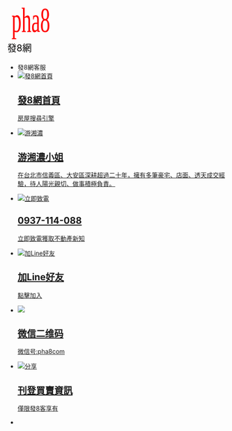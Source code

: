 <!DOCTYPE html><html lang='zh-Hant'><head><base href='http://www.pha8.com'><meta charset=utf-8><meta name=viewport content='width=device-width, initial-scale=1'><title>發8網客服</title><link rel=stylesheet href=css/jquery.mobile-1.4.5.min.css><script src=js/jquery-1.11.3.min.js></script><script src=js/jquery.mobile-1.4.5.min.js></script><link rel=stylesheet href=http://cdnjs.cloudflare.com/ajax/libs/fancybox/2.1.5/jquery.fancybox.min.css><script src=http://cdnjs.cloudflare.com/ajax/libs/fancybox/2.1.5/jquery.fancybox.min.js></script><link rel=stylesheet href=css/post.css><script src=js/post.js></script><script>ibacor_gp_streaming(ibacor_gp_username='101706716139184914461',ibacor_gp_key='AIzaSyCJmI2t0GRsljqu68dwe9Qkx-nCqA5UwoM');</script><script>(function(d,w,c){w.ChatraID='LeY4HiNv8ErEA8JZk';var s=d.createElement('script');w[c]=w[c]||function(){(w[c].q=w[c].q||[]).push(arguments);};s.async=1;s.src='js/pha8.js';if(d.head)d.head.appendChild(s);})(document,window,'Chatra');</script></head><body><div data-role=page id=p><div data-role=main class=ui-content><svg width='120px' viewBox='0 0 180 200' preserveAspectRatio='xMinYMin meet' alt='發8網'><text stroke='#000000' transform='matrix(39.07437776606912,0,0,8.156923455825222,-14338.057008832347,-2058.2324152222054) ' xml:space='preserve' text-anchor='middle' font-family='serif' font-size='24' id='svg_1' y='283.5' x='374.5' stroke-width='0' fill='#000000'/><text fill='#000000' stroke-width='0' x='0' y='282.95776' id='svg_2' font-size='24' font-family='serif' text-anchor='middle' xml:space='preserve' transform='matrix(12.766965961029744,0,0,16.932814691643525,-4750.275904215217,-4405.052472011568) ' stroke='#000000'></text><text fill='#ff0000' stroke-width='0' x='129.70083' y='123.312306' id='svg_4' font-size='24' font-family='serif' text-anchor='middle' xml:space='preserve' transform='matrix(2.8537607855649054,0,0,5.051805522262084,-289.03632743549923,-509.37308816367226) ' stroke='#000000'>pha8</text><text y='150' dy='1em' style='font-size:32px;' text-anchor='start'>發8網</text></svg><ul data-role=listview data-inset=true><li data-role=list-divider>發8網客服</li><li><a href='http://www.pha8.com' target=_blank><img src=yu-house.jpg alt='發8網首頁'><h2>發8網首頁</h2><p>房屋搜尋引擎</p></a></li><li><a href=http://www.yu-house.com target=_blank><img src=yu.jpg alt='游湘濃'><h2>游湘濃小姐</h2><p>在台北市信義區、大安區深耕超過二十年，擁有多筆豪宅、店面、透天成交經驗，待人陽光親切、做事積極負責。</p></a></li><li><a href='tel:0937114088' target=_blank><img src=call.png alt='立即致電'><h2>0937-114-088</h2><p>立即致電獲取不動產新知</p></a></li><li><a href='http://line.me/ti/p/V1gIAg-by7' target=_blank><img src=line.png alt='加Line好友'><h2>加Line好友</h2><p>點擊加入</p></a></li><li><a href='http://weixin.qq.com/r/L58FHSTECXl2rWB_98o9' target=_blank><img src=wechat.png><h2>微信二维码</h2><p>微信号:pha8com</p></a></li><li><a href='http://plus.google.com/u/0/101706716139184914461' target=_blank><img src=http://www.gstatic.com/images/icons/gplus-80.png alt='分享'><h2>刊登買賣資訊</h2><p>僅限發8客享有</p></a></li><div id=ibacor_gp></div><li><script>hcb_user={comments_header:'刊登',name_label:'稱呼',content_label:'您的留言',submit:'發表',no_comments_msg:'還沒人留言搶先發表',again:'刊登另一則',said:'說:',anonymous:'匿名',mod_label:'(版主)',are_you_sure:'您要檢舉這則留言嗎?', like:'<img src=http://www.htmlcommentbox.com/static/images/like.png>讚',msg_thankyou:'謝謝您的留言',RELATIVE_DATES:false};</script><div id=HCB_comment_box></div><link rel=stylesheet href=http://www.htmlcommentbox.com/static/skins/simple/skin.css><script type=text/javascript id=hcb>if(!window.hcb_user){hcb_user={};}(function(){var s=document.createElement('script'),l=hcb_user.PAGE||(''+window.location).replace(/'/g,'%27'),h='http://www.htmlcommentbox.com';s.setAttribute('type','text/javascript');s.setAttribute('src',h+'/jread?page='+encodeURIComponent(l).replace('+','%2B')+'&mod=%241%24wq1rdBcg%24B7yTv2IEgsFvRDY5QZd5J1'+'&opts=262&num=10&ts=1494568343065');if(typeof s!='undefined')document.getElementsByTagName('head')[0].appendChild(s);})();</script></li></ul></div></div><script>(function(i,s,o,g,r,a,m){i['GoogleAnalyticsObject']=r;i[r]=i[r]||function(){(i[r].q=i[r].q||[]).push(arguments)},i[r].l=1*new Date();a=s.createElement(o),m=s.getElementsByTagName(o)[0];a.async=1;a.src=g;m.parentNode.insertBefore(a,m)})(window,document,'script','http://www.google-analytics.com/analytics.js','ga');ga('create','UA-56790137-3','auto');ga('send','pageview');</script></body></html>
